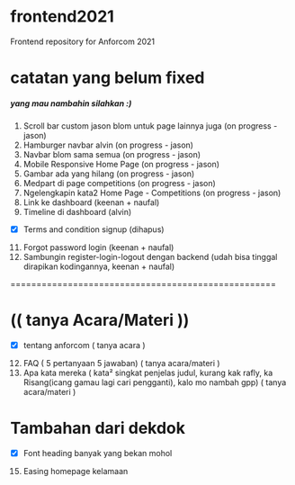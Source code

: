 # frontend2021
Frontend repository for Anforcom 2021 

# catatan yang belum fixed
##### yang mau nambahin silahkan :)
1. Scroll bar custom jason blom untuk page lainnya juga (on progress - jason)
2. Hamburger navbar alvin (on progress  - jason)
3. Navbar blom sama semua (on progress  - jason)
4. Mobile Responsive Home Page (on progress  - jason)
5. Gambar ada yang hilang (on progress  - jason)
6. Medpart di page competitions (on progress  - jason)
7. Ngelengkapin kata2 Home Page - Competitions (on progress  - jason)
8. Link ke dashboard (keenan + naufal)
9. Timeline di dashboard (alvin)
- [x] Terms and condition signup (dihapus)
11. Forgot password login (keenan + naufal)
12. Sambungin register-login-logout dengan backend (udah bisa tinggal dirapikan kodingannya, keenan + naufal) 

===================================================
# (( tanya Acara/Materi ))

- [x] tentang anforcom ( tanya acara )
12. FAQ ( 5 pertanyaan 5 jawaban) ( tanya acara/materi )
13. Apa kata mereka ( kata² singkat penjelas judul, kurang kak rafly, ka Risang(icang gamau lagi cari pengganti), kalo mo nambah gpp) ( tanya acara/materi )

# Tambahan dari dekdok
- [x] Font heading banyak yang bekan mohol
15. Easing homepage kelamaan
